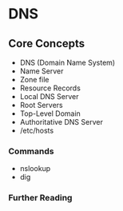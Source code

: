# DNS

## Core Concepts

- DNS (Domain Name System)
- Name Server
- Zone file
- Resource Records
- Local DNS Server
- Root Servers
- Top-Level Domain
- Authoritative DNS Server
- /etc/hosts

### Commands

- nslookup
- dig

### Further Reading

